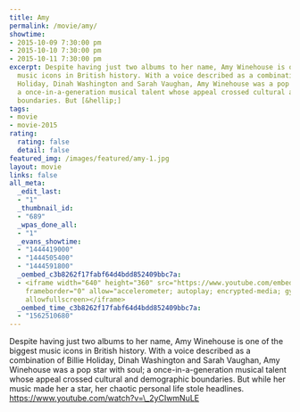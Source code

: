 ```yaml
---
title: Amy
permalink: /movie/amy/
showtime:
- 2015-10-09 7:30:00 pm
- 2015-10-10 7:30:00 pm
- 2015-10-11 7:30:00 pm
excerpt: Despite having just two albums to her name, Amy Winehouse is one of the biggest
  music icons in British history. With a voice described as a combination of Billie
  Holiday, Dinah Washington and Sarah Vaughan, Amy Winehouse was a pop star with soul;
  a once-in-a-generation musical talent whose appeal crossed cultural and demographic
  boundaries. But [&hellip;]
tags:
- movie
- movie-2015
rating:
  rating: false
  detail: false
featured_img: /images/featured/amy-1.jpg
layout: movie
links: false
all_meta:
  _edit_last:
  - "1"
  _thumbnail_id:
  - "689"
  _wpas_done_all:
  - "1"
  _evans_showtime:
  - "1444419000"
  - "1444505400"
  - "1444591800"
  _oembed_c3b8262f17fabf64d4bdd852409bbc7a:
  - <iframe width="640" height="360" src="https://www.youtube.com/embed/_2yCIwmNuLE?feature=oembed"
    frameborder="0" allow="accelerometer; autoplay; encrypted-media; gyroscope; picture-in-picture"
    allowfullscreen></iframe>
  _oembed_time_c3b8262f17fabf64d4bdd852409bbc7a:
  - "1562510680"
---
```


Despite having just two albums to her name, Amy Winehouse is one of the biggest music icons in British history. With a voice described as a combination of Billie Holiday, Dinah Washington and Sarah Vaughan, Amy Winehouse was a pop star with soul; a once-in-a-generation musical talent whose appeal crossed cultural and demographic boundaries. But while her music made her a star, her chaotic personal life stole headlines. https://www.youtube.com/watch?v=\_2yCIwmNuLE